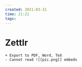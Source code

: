 ```yaml
---
created: 2021-03-31
time: 21:21
tags: 
---
```


# Zettlr

```git
+ Export to PDF, Word, TeX
- Cannot read ![[pic.png]] embeds
```